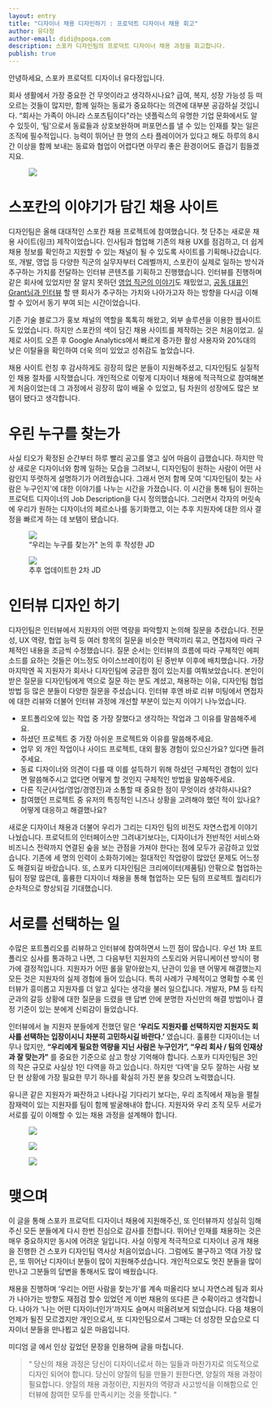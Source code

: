 ```yaml
---
layout: entry
title: "디자이너 채용 디자인하기 : 프로덕트 디자이너 채용 회고"
author: 유다정
author-email: didi@spoqa.com
description: 스포카 디자인팀의 프로덕트 디자이너 채용 과정을 회고합니다.
publish: true
---
```


안녕하세요, 스포카 프로덕트 디자이너 유다정입니다.

회사 생활에서 가장 중요한 건 무엇이라고 생각하시나요? 급여, 복지, 성장 가능성 등 떠오르는 것들이 많지만,  함께 일하는 동료가 중요하다는 의견에 대부분 공감하실 것입니다. “회사는 가족이 아니라 스포츠팀이다"라는 넷플릭스의 유명한 기업 문화에서도 알 수 있듯이, ‘팀'으로서 동료들과 상호보완하며 퍼포먼스를 낼 수 있는 인재를 찾는 일은 조직에 필수적입니다. 능력이 뛰어난 한 명의 스타 플레이어가 있다고 해도 하루의 8시간 이상을 함께 보내는 동료와 협업이 어렵다면 아무리 좋은 환경이어도 즐겁기 힘들겠지요.

<figure>
  <img src="/images/2019-07-03/cowomen.jpg" style="margin: 0 auto;" />
</figure>



# 스포칸의 이야기가 담긴 채용 사이트

디자인팀은 올해 대대적인 스포칸 채용 프로젝트에 참여했습니다. 첫 단추는 새로운 채용 사이트(링크) 제작이었습니다. 인사팀과 협업해 기존의 채용 UX를 점검하고, 더 쉽게 채용 정보를 확인하고 지원할 수 있는 채널이 될 수 있도록 사이트를 기획해나갔습니다. 또, 개발, 영업 등 다양한 직군의 실무자부터 C레벨까지, 스포칸이 실제로 일하는 방식과 추구하는 가치를 전달하는 인터뷰 콘텐츠를 기획하고 진행했습니다. 인터뷰를 진행하며 같은 회사에 있었지만 잘 알지 못하던 [영업 직군의 이야기](https://recruit.spoqa.com/interviews/2/)도 재밌었고, [공동 대표인 Grant님과 인터뷰](https://recruit.spoqa.com/interviews/3/) 할 땐 회사가 추구하는 가치와 나아가고자 하는 방향을 다시금 이해할 수 있어서 동기 부여 되는 시간이었습니다.

기존 기술 블로그가 홍보 채널의 역할을 톡톡히 해왔고, 외부 솔루션을 이용한 웹사이트도 있었습니다. 하지만 스포칸의 색이 담긴 채용 사이트를 제작하는 것은 처음이었고. 실제로 사이트 오픈 후 Google Analytics에서 빠르게 증가한 활성 사용자와 20%대의 낮은 이탈율을 확인하여 더욱 의미 있었고 성취감도 높았습니다.

채용 사이트 런칭 후 감사하게도 굉장히 많은 분들이 지원해주셨고, 디자인팀도 실질적인 채용 절차를 시작했습니다. 개인적으로 이렇게 디자이너 채용에 적극적으로 참여해본 게 처음이었는데 그 과정에서 굉장히 많이 배울 수 있었고, 팀 차원의 성장에도 많은 보탬이 됐다고 생각합니다.



# 우린 누구를 찾는가

사실 티오가 확정된 순간부터 하루 빨리 공고를 열고 싶어 마음이 급했습니다. 하지만 막상 새로운 디자이너와 함께 일하는 모습을 그려보니, 디자인팀이 원하는 사람이 어떤 사람인지 뚜렷하게 설명하기가 어려웠습니다. 그래서 먼저 함께 모여 '디자인팀이 찾는 사람은 누구인지'에 대한 이야기를 나누는 시간을 가졌습니다. 이 시간을 통해 팀이 원하는 프로덕트 디자이너의 Job Description을 다시 정의했습니다. 그러면서 각자의 머릿속에 우리가 원하는 디자이너의 페르소나를 동기화했고, 이는 추후 지원자에 대한 의사 결정을 빠르게 하는 데 보탬이 됐습니다.

<figure>
  <img src="/images/2019-07-03/jd1.png" style="margin: 0 auto;" />
  <figcaption>“우리는 누구를 찾는가" 논의 후 작성한 JD</figcaption>
</figure>

<figure>
  <img src="/images/2019-07-03/jd2.png" style="margin: 0 auto;" />
  <figcaption>추후 업데이트한 2차 JD</figcaption>
</figure>



# 인터뷰 디자인 하기

디자인팀은 인터뷰에서 지원자의 어떤 역량을 파악할지 논의해 질문을 추렸습니다. 전문성, UX 역량, 협업 능력 등 여러 항목의 질문을 비슷한 맥락끼리 묶고, 면접자에 따라 구체적인 내용을 조금씩 수정했습니다. 질문 순서는 인터뷰의 흐름에 따라 구체적인 에피소드를 요하는 것들은 어느정도 아이스브레이킹이 된 중반부 이후에 배치했습니다. 가장 마지막엔 꼭 지원자가 회사나 디자인팀에 궁금한 점이 있는지를 여쭤보았습니다. 본인이 받은 질문을 디자인팀에게 역으로 질문 하는 분도 계셨고, 채용하는 이유, 디자인팀 협업 방법 등 많은 분들이 다양한 질문을 주셨습니다. 인터뷰 후엔 바로 리뷰 미팅에서 면접자에 대한 리뷰와 더불어 인터뷰 과정에 개선할 부분이 있는지 이야기 나누었습니다.

- 포트폴리오에 있는 작업 중 가장 잘했다고 생각하는 작업과 그 이유를 말씀해주세요.
- 하셨던 프로젝트 중 가장 아쉬운 프로젝트와 이유를 말씀해주세요.
- 업무 외 개인 작업이나 사이드 프로젝트, 대외 활동 경험이 있으신가요? 있다면 들려주세요.
- 동료 디자이너와 의견이 다를 때 이를 설득하기 위해 하셨던 구체적인 경험이 있다면 말씀해주시고 없다면 어떻게 할 것인지 구체적인 방법을 말씀해주세요.
- 다른 직군(사업/영업/경영진)과 소통할 때 중요한 점이 무엇이라 생각하시나요?
- 참여했던 프로젝트 중 유저의 특징적인 니즈나 상황을 고려해야 했던 적이 있나요? 어떻게 대응하고 해결했나요?


새로운 디자이너 채용과 더불어 우리가 그리는 디자인 팀의 비전도 자연스럽게 이야기 나눴습니다. 프로덕트의 인터페이스만 그려내기보다는, 디자이너가 전반적인 서비스와 비즈니스 전략까지 연결된 숲을 보는 관점을 가져야 한다는 점에 모두가 공감하고 있었습니다. 기존에 세 명의 인력이 소화하기에는 절대적인 작업량이  많았던 문제도 어느정도 해결되길 바랐습니다. 또, 스포카 디자인팀은 크리에이터(제품팀) 안팎으로 협업하는 팀이 정말 많은데, 훌륭한 디자이너 채용을 통해 협업하는 모든 팀의 프로젝트 퀄리티가 순차적으로 향상되길 기대했습니다.



# 서로를 선택하는 일

수많은 포트폴리오를 리뷰하고 인터뷰에 참여하면서 느낀 점이 많습니다. 우선 1차 포트폴리오 심사를 통과하고 나면, 그 다음부턴 지원자의 스토리와 커뮤니케이션 방식이 평가에 결정적입니다. 지원자가 어떤 롤을 맡아왔는지, 난관이 있을 땐 어떻게 해결했는지 모든 것은 지원자의 실제 경험에 들어 있습니다. 특히 사례가 구체적이고 명확할 수록 인터뷰가 흥미롭고 지원자를 더 알고 싶다는 생각을 불러 일으킵니다. 개발자, PM 등 타직군과의 갈등 상황에 대한 질문을 드렸을 땐 답변 안에 분명한 자신만의 해결 방법이나 결정 기준이 있는 분에게 신뢰감이 들었습니다.

인터뷰에서 늘 지원자 분들에게 전했던 말은  **‘우리도 지원자를 선택하지만 지원자도 회사를 선택하는 입장이시니 차분히 고민하시길 바란다.’** 였습니다. 훌륭한 디자이너는 너무나 많지만,  **“우리에게 필요한 역량을 지닌 사람은 누구인가”, “우리 회사 / 팀의 인재상과 잘 맞는가”**  를 중요한 기준으로 삼고 항상 기억해야 합니다.  스포카 디자인팀은 3인의 작은 규모로 사실상 1인 다역을 하고 있습니다. 하지만 ‘다역'을 모두 잘하는 사람 보단 현 상황에 가장 필요한 무기 하나를 확실히 가진 분을 찾으려 노력했습니다.

유니콘 같은 지원자가 짜잔하고 나타나길 기다리기 보다는, 우리 조직에서 재능을 펼칠 잠재력이 있는 지원자를 팀이 함께 발굴해내야 합니다. 지원자와 우리 조직 모두 서로가 서로를 깊이 이해할 수 있는 채용 과정을 설계해야 합니다.

<figure>
 <img src="/images/2019-07-03/designteam1.jpg" style="margin: 0 auto;" />
</figure>

<figure>
 <img src="/images/2019-07-03/didi.jpg" style="margin: 0 auto;" />
</figure>

<figure>
 <img src="/images/2019-07-03/designteam2.jpg" style="margin: 0 auto;" />
</figure>



# 맺으며

이 글을 통해 스포카 프로덕트 디자이너 채용에 지원해주신, 또 인터뷰까지 성실히 임해주신 모든 분들에게 다시 한번 진심으로 감사를 전합니다. 뛰어난 인재를 채용하는 것은 매우 중요하지만 동시에 어려운 일입니다. 사실 이렇게 적극적으로 디자이너 공개 채용을 진행한 건 스포카 디자인팀 역사상 처음이었습니다. 그럼에도 불구하고 역대 가장 많은, 또 뛰어난 디자이너 분들이 많이 지원해주셨습니다. 개인적으로도 멋진 분들을 많이 만나고 그분들의 답변을 통해서도 많이 배웠습니다.

채용을 진행하며 ‘우리는 어떤 사람을 찾는가'를 계속 떠올리다 보니 자연스레 팀과 회사가 나아가는 방향도 재점검 할수 있었던 게 이번 채용의 또다른 큰 수확이라고 생각합니다. 나아가 ‘나는 어떤 디자이너인가'까지도 슬며시 떠올려보게 되었습니다. 다음 채용이 언제가 될진 모르겠지만 개인으로서, 또 디자인팀으로서 그때는 더 성장한 모습으로 디자이너 분들을 만나뵙고 싶은 마음입니다.

미디엄 글 [<Winning Hiring Strategies Are Designed>](https://medium.com/insideflipp/winning-hiring-strategies-are-designed-81811356d999) 에서 인상 깊었던 문장을 인용하며 글을 마칩니다.

> “ 당신의 채용 과정은 당신이 디자이너로서 하는 일들과 마찬가지로 의도적으로 디자인 되어야 합니다. 당신이 양질의 팀을 만들기 원한다면, 양질의 채용 과정이 필요합니다. 양질의 채용 과정이란, 지원자의 역량과 사고방식을 이해함으로 인터뷰에 참여한 모두를 만족시키는 것을 뜻합니다. “
